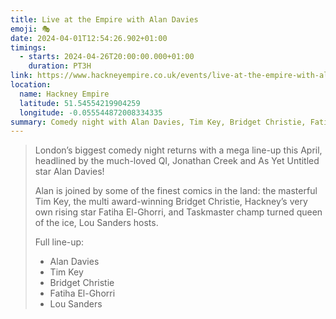 ```yaml
---
title: Live at the Empire with Alan Davies
emoji: 🎭
date: 2024-04-01T12:54:26.902+01:00
timings:
  - starts: 2024-04-26T20:00:00.000+01:00
    duration: PT3H
link: https://www.hackneyempire.co.uk/events/live-at-the-empire-with-alan-davies
location:
  name: Hackney Empire
  latitude: 51.54554219904259
  longitude: -0.055544872008334335
summary: Comedy night with Alan Davies, Tim Key, Bridget Christie, Fatiha El-Ghorri, and Lou Sanders
---
```

> London’s biggest comedy night returns with a mega line-up this April, headlined by the much-loved QI, Jonathan Creek and As Yet Untitled star Alan Davies!
>
> Alan is joined by some of the finest comics in the land: the masterful Tim Key, the multi award-winning Bridget Christie, Hackney’s very own rising star Fatiha El-Ghorri, and Taskmaster champ turned queen of the ice, Lou Sanders hosts.
>
> Full line-up:
>
> - Alan Davies
> - Tim Key
> - Bridget Christie
> - Fatiha El-Ghorri
> - Lou Sanders
